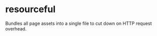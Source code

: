 resourceful
===========

Bundles all page assets into a single file to cut down on HTTP request overhead.
